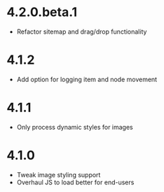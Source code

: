 # 4.2.0.beta.1

* Refactor sitemap and drag/drop functionality

# 4.1.2

* Add option for logging item and node movement

# 4.1.1

* Only process dynamic styles for images

# 4.1.0

* Tweak image styling support
* Overhaul JS to load better for end-users
